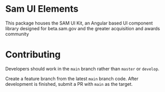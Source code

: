 # Sam UI Elements
This package houses the SAM UI Kit, an  Angular based UI component library designed for beta.sam.gov and the greater acquisition and awards community

# Contributing
Developers should work in the `main` branch rather than `master` or `develop`.

Create a feature branch from the latest `main` branch code. After development is finished, submit a PR with `main` as the target.
